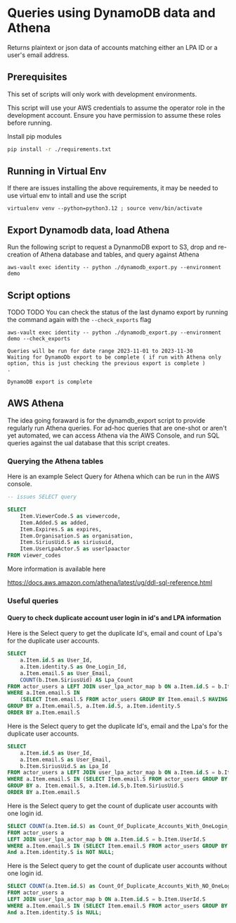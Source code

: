 # Queries using DynamoDB data and Athena

Returns plaintext or json data of accounts matching either an LPA ID or a user's email address.

## Prerequisites

This set of scripts will only work with development environments.


This script will use your AWS credentials to assume the operator role in the development account. Ensure you have permission to assume these roles before running.

Install pip modules

```bash
pip install -r ./requirements.txt
```

## Running in Virtual Env

If there are issues installing the above requirements, it may be needed to use virtual env to intall and use the script
```shell
virtualenv venv --python=python3.12 ; source venv/bin/activate
```

## Export Dynamodb data, load Athena

Run the following script to request a DynanmoDB export to S3, drop and re-creation of Athena database and tables, and query against Athena

```shell
aws-vault exec identity -- python ./dynamodb_export.py --environment demo
```

## Script options
TODO TODO
You can check the status of the last dynamo export by running the command again with the `--check_exports` flag

```shell
aws-vault exec identity -- python ./dynamodb_export.py --environment demo --check_exports

Queries will be run for date range 2023-11-01 to 2023-11-30
Waiting for DynamoDb export to be complete ( if run with Athena only option, this is just checking the previous export is complete )
.

DynamoDB export is complete

```

## AWS Athena

The idea going foraward is for the dynamdb_export script to provide regularly run Athena queries. For ad-hoc queries that are one-shot or aren't yet automated, we can access Athena via the AWS Console, and run SQL queries against the ual database that this script creates.

### Querying the Athena tables

Here is an example Select Query for Athena which can be run in the AWS console.

```SQL
-- issues SELECT query

SELECT
    Item.ViewerCode.S as viewercode,
    Item.Added.S as added,
    Item.Expires.S as expires,
    Item.Organisation.S as organisation,
    Item.SiriusUid.S as siriusuid,
    Item.UserLpaActor.S as userlpaactor
FROM viewer_codes
```

More information is available here

<https://docs.aws.amazon.com/athena/latest/ug/ddl-sql-reference.html>

### Useful queries

#### Query to check duplicate account user login in id's and LPA information

Here is the Select query to get the duplicate Id's, email and count of Lpa's for the duplicate user accounts.

```SQL
SELECT 
    a.Item.id.S as User_Id,
    a.Item.identity.S as One_Login_Id,
    a.Item.email.S as User_Email,
    COUNT(b.Item.SiriusUid) AS Lpa_Count 
FROM actor_users a LEFT JOIN user_lpa_actor_map b ON a.Item.id.S = b.Item.UserId.S 
WHERE a.Item.email.S IN 
    (SELECT Item.email.S FROM actor_users GROUP BY Item.email.S HAVING COUNT(*) > 1) 
GROUP BY a.Item.email.S, a.Item.id.S, a.Item.identity.S 
ORDER BY a.Item.email.S
```

Here is the Select query to get the duplicate Id's, email and the Lpa's for the duplicate user accounts.

```SQL
SELECT  
    a.Item.id.S as User_Id, 
    a.Item.email.S as User_Email,
    b.Item.SiriusUid.S as Lpa_Id 
FROM actor_users a LEFT JOIN user_lpa_actor_map b ON a.Item.id.S = b.Item.UserId.S 
WHERE a.Item.email.S IN (SELECT Item.email.S FROM actor_users GROUP BY Item.email.S HAVING COUNT(*) > 1) 
GROUP BY a. Item.email.S, a.Item.id.S,b.Item.SiriusUid.S 
ORDER BY a.Item.email.S
```

Here is the Select query to get the count of duplicate user accounts with one login id.
```SQL
SELECT COUNT(a.Item.id.S) as Count_Of_Duplicate_Accounts_With_OneLogin_Id
FROM actor_users a 
LEFT JOIN user_lpa_actor_map b ON a.Item.id.S = b.Item.UserId.S 
WHERE a.Item.email.S IN (SELECT Item.email.S FROM actor_users GROUP BY Item.email.S HAVING COUNT(*) > 1)
And a.Item.identity.S is NOT NULL;
```

Here is the Select query to get the count of duplicate user accounts without one login id.
```SQL
SELECT COUNT(a.Item.id.S) as Count_Of_Duplicate_Accounts_With_NO_OneLogin_Id
FROM actor_users a 
LEFT JOIN user_lpa_actor_map b ON a.Item.id.S = b.Item.UserId.S 
WHERE a.Item.email.S IN (SELECT Item.email.S FROM actor_users GROUP BY Item.email.S HAVING COUNT(*) > 1)
And a.Item.identity.S is NULL;
```